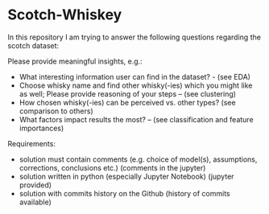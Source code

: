 # Scotch-Whiskey
 In this repository I am trying to answer the following questions regarding the scotch dataset:
 
 Please provide meaningful insights, e.g.:
-	What interesting information user can find in the dataset? - (see EDA)
-	Choose whisky name and find other whisky(-ies) which you might like as well; Please provide reasoning of your steps – (see clustering)
-	How chosen whisky(-ies) can be perceived vs. other types? (see comparison to others)
-	What factors impact results the most? – (see classification and feature importances)

Requirements:
-	solution must contain comments (e.g. choice of model(s), assumptions, corrections, conclusions etc.) (comments in the jupyter)
-	solution written in python (especially Jupyter Notebook) (jupyter provided)
-	solution with commits history on the Github (history of commits available)


